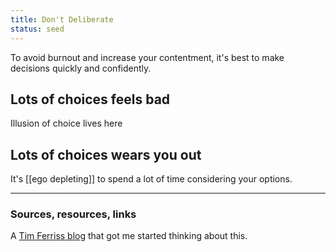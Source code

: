 ```yaml
---
title: Don't Deliberate
status: seed
---
```


To avoid burnout and increase your contentment, it's best to make decisions quickly and confidently.

## Lots of choices feels bad

Illusion of choice lives here

## Lots of choices wears you out

It's [[ego depleting]] to spend a lot of time considering your options.

---
### Sources, resources, links

A [Tim Ferriss blog](https://tim.blog/2008/02/06/the-choice-minimal-lifestyle-6-formulas-for-more-output-and-less-overwhelm/) that got me started thinking about this.